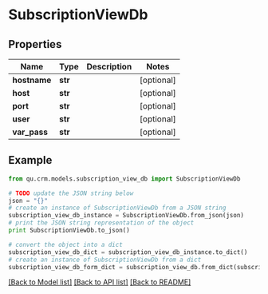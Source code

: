 # SubscriptionViewDb


## Properties
Name | Type | Description | Notes
------------ | ------------- | ------------- | -------------
**hostname** | **str** |  | [optional] 
**host** | **str** |  | [optional] 
**port** | **str** |  | [optional] 
**user** | **str** |  | [optional] 
**var_pass** | **str** |  | [optional] 

## Example

```python
from qu.crm.models.subscription_view_db import SubscriptionViewDb

# TODO update the JSON string below
json = "{}"
# create an instance of SubscriptionViewDb from a JSON string
subscription_view_db_instance = SubscriptionViewDb.from_json(json)
# print the JSON string representation of the object
print SubscriptionViewDb.to_json()

# convert the object into a dict
subscription_view_db_dict = subscription_view_db_instance.to_dict()
# create an instance of SubscriptionViewDb from a dict
subscription_view_db_form_dict = subscription_view_db.from_dict(subscription_view_db_dict)
```
[[Back to Model list]](../README.md#documentation-for-models) [[Back to API list]](../README.md#documentation-for-api-endpoints) [[Back to README]](../README.md)


